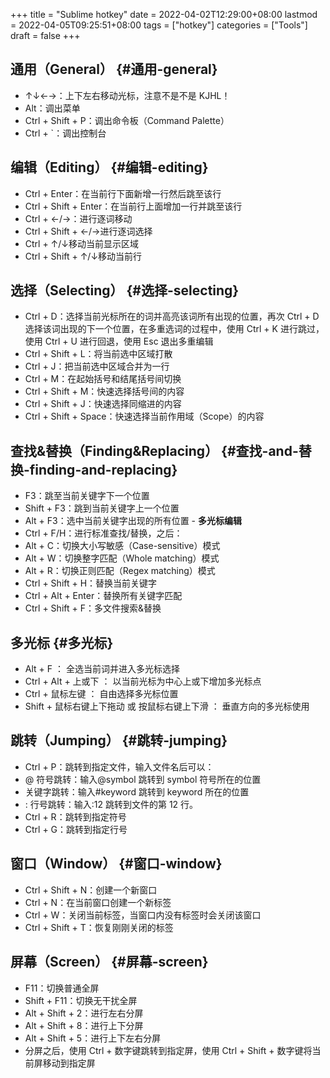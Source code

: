 +++
title = "Sublime hotkey"
date = 2022-04-02T12:29:00+08:00
lastmod = 2022-04-05T09:25:51+08:00
tags = ["hotkey"]
categories = ["Tools"]
draft = false
+++

## 通用（General） {#通用-general}

-   ↑↓←→：上下左右移动光标，注意不是不是 KJHL！
-   Alt：调出菜单
-   Ctrl + Shift + P：调出命令板（Command Palette）
-   Ctrl + \`：调出控制台


## 编辑（Editing） {#编辑-editing}

-   Ctrl + Enter：在当前行下面新增一行然后跳至该行
-   Ctrl + Shift + Enter：在当前行上面增加一行并跳至该行
-   Ctrl + ←/→：进行逐词移动
-   Ctrl + Shift + ←/→进行逐词选择
-   Ctrl + ↑/↓移动当前显示区域
-   Ctrl + Shift + ↑/↓移动当前行


## 选择（Selecting） {#选择-selecting}

-   Ctrl + D：选择当前光标所在的词并高亮该词所有出现的位置，再次 Ctrl + D 选择该词出现的下一个位置，在多重选词的过程中，使用 Ctrl + K 进行跳过，使用 Ctrl + U 进行回退，使用 Esc 退出多重编辑
-   Ctrl + Shift + L：将当前选中区域打散
-   Ctrl + J：把当前选中区域合并为一行
-   Ctrl + M：在起始括号和结尾括号间切换
-   Ctrl + Shift + M：快速选择括号间的内容
-   Ctrl + Shift + J：快速选择同缩进的内容
-   Ctrl + Shift + Space：快速选择当前作用域（Scope）的内容


## 查找&amp;替换（Finding&amp;Replacing） {#查找-and-替换-finding-and-replacing}

-   F3：跳至当前关键字下一个位置
-   Shift + F3：跳到当前关键字上一个位置
-   Alt + F3：选中当前关键字出现的所有位置 - **多光标编辑**
-   Ctrl + F/H：进行标准查找/替换，之后：
-   Alt + C：切换大小写敏感（Case-sensitive）模式
-   Alt + W：切换整字匹配（Whole matching）模式
-   Alt + R：切换正则匹配（Regex matching）模式
-   Ctrl + Shift + H：替换当前关键字
-   Ctrl + Alt + Enter：替换所有关键字匹配
-   Ctrl + Shift + F：多文件搜索&amp;替换


## **多光标** {#多光标}

-   Alt + F ： 全选当前词并进入多光标选择
-   Ctrl + Alt + 上或下 ： 以当前光标为中心上或下增加多光标点
-   Ctrl + 鼠标左键 ： 自由选择多光标位置
-   Shift + 鼠标右键上下拖动 或 按鼠标右键上下滑 ： 垂直方向的多光标使用


## 跳转（Jumping） {#跳转-jumping}

-   Ctrl + P：跳转到指定文件，输入文件名后可以：
-   @ 符号跳转：输入@symbol 跳转到 symbol 符号所在的位置
-   关键字跳转：输入#keyword 跳转到 keyword 所在的位置
-   : 行号跳转：输入:12 跳转到文件的第 12 行。
-   Ctrl + R：跳转到指定符号
-   Ctrl + G：跳转到指定行号


## 窗口（Window） {#窗口-window}

-   Ctrl + Shift + N：创建一个新窗口
-   Ctrl + N：在当前窗口创建一个新标签
-   Ctrl + W：关闭当前标签，当窗口内没有标签时会关闭该窗口
-   Ctrl + Shift + T：恢复刚刚关闭的标签


## 屏幕（Screen） {#屏幕-screen}

-   F11：切换普通全屏
-   Shift + F11：切换无干扰全屏
-   Alt + Shift + 2：进行左右分屏
-   Alt + Shift + 8：进行上下分屏
-   Alt + Shift + 5：进行上下左右分屏
-   分屏之后，使用 Ctrl + 数字键跳转到指定屏，使用 Ctrl + Shift + 数字键将当前屏移动到指定屏